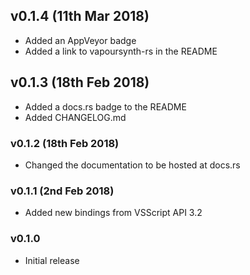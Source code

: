## v0.1.4 (11th Mar 2018)
- Added an AppVeyor badge
- Added a link to vapoursynth-rs in the README

## v0.1.3 (18th Feb 2018)
- Added a docs.rs badge to the README
- Added CHANGELOG.md

### v0.1.2 (18th Feb 2018)
- Changed the documentation to be hosted at docs.rs

### v0.1.1 (2nd Feb 2018)
- Added new bindings from VSScript API 3.2

### v0.1.0
- Initial release
